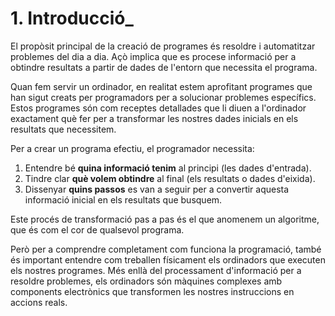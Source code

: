# 1. Introducció_

El propòsit principal de la creació de programes és resoldre i automatitzar problemes del dia a dia. Açò implica que es procese informació per a obtindre resultats a partir de dades de l'entorn que necessita el programa.

Quan fem servir un ordinador, en realitat estem aprofitant programes que han sigut creats per programadors per a solucionar problemes específics. Estos programes són com receptes detallades que li diuen a l'ordinador exactament què fer per a transformar les nostres dades inicials en els resultats que necessitem.

Per a crear un programa efectiu, el programador necessita:

1. Entendre bé **quina informació tenim** al principi (les dades d'entrada).
2. Tindre clar **què volem obtindre** al final (els resultats o dades d'eixida).
3. Dissenyar **quins passos** es van a seguir per a convertir aquesta informació inicial en els resultats que busquem.

Este procés de transformació pas a pas és el que anomenem un algoritme, que és com el cor de qualsevol programa.

Però per a comprendre completament com funciona la programació, també és important entendre com treballen físicament els ordinadors que executen els nostres programes. Més enllà del processament d'informació per a resoldre problemes, els ordinadors són màquines complexes amb components electrònics que transformen les nostres instruccions en accions reals.
